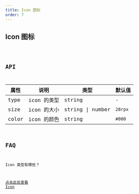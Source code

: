 ```yaml
---
title: Icon 图标
order: 7
---
```


## Icon 图标

<code src="./icon/index.tsx" />

## API

| 属性  | 说明        | 类型             | 默认值  |
| ----- | ----------- | ---------------- | ------- |
| type  | icon 的类型 | string           | -       |
| size  | icon 的大小 | string \| number | `28rpx` |
| color | icon 的颜色 | string           | `#000` |

## FAQ

 Icon 类型有哪些？

[点击此处查看 Icon](https://www.iconfont.cn/collections/detail?spm=a313x.7781069.1998910419.d9df05512&cid=33)
